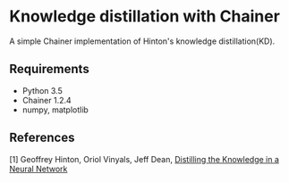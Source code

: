 # Knowledge distillation with Chainer

A simple Chainer implementation of Hinton's knowledge distillation(KD).

## Requirements
* Python 3.5
* Chainer 1.2.4
* numpy, matplotlib

## References
[1] Geoffrey Hinton, Oriol Vinyals, Jeff Dean, [Distilling the Knowledge in a Neural Network](https://arxiv.org/abs/1503.02531)
